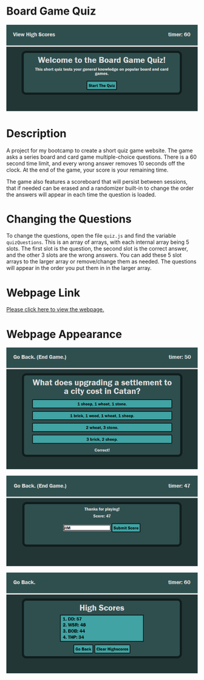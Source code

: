 # Board Game Quiz

![Splash](README-assets/title-screen.png)

# Description

A project for my bootcamp to create a short quiz game website. The game asks a series  board and card game multiple-choice questions. There is a 60 second time limit, and every wrong answer removes 10 seconds off the clock. At the end of the game, your score is your remaining time.

The game also features a scoreboard that will persist between sessions, that if needed can be erased and a randomizer built-in to change the order the answers will appear in each time the question is loaded.

# Changing the Questions

To change the questions, open the file `quiz.js` and find the variable `quizQuestions`. This is an array of arrays, with each internal array being 5 slots. The first slot is the question, the second slot is the correct answer, and the other 3 slots are the wrong answers. You can add these 5 slot arrays to the larger array or remove/change them as needed. The questions will appear in the order you put them in in the larger array.

# Webpage Link

[Please click here to view the webpage.](https://wruback.github.io/WR-quiz-game/)

# Webpage Appearance

![screenshot1](README-assets/game-in-prog.png)

![screenshot2](README-assets/endcard.png)

![screenshot3](README-assets/high-scores.png)
